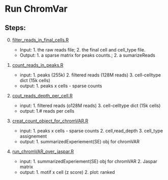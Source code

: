 
# Run ChromVar 

## Steps: 

0. [filter_reads_in_final_cells.R](filter_reads_in_final_cells.R)
   * Input: 1. the raw reads file;  2. the final cell and cell_type file.
   * Output: 1. a sparse matrix for peaks counts.; 2. a sumarizeReads
   
1. [count_reads_in_peaks.R](count_reads_in_peaks.R)
   * input: 1. peaks (255k) 2. filtered reads (128M reads) 3. cell-celltype dict (15k cells)
   * output: 1. peaks x cells - sparse counts

2. [cout_reads_depth_per_cell.R](cout_reads_depth_per_cell.R)
   * input: 1.  filtered reads (o128M reads) 3. cell-celltype dict (15k cells)
   * output: 1.# reads per cells
   
3. [creat_count_object_for_chromVAR.R](creat_count_object_for_chromVAR.R)
   * input: 1. peaks x cells - sparse counts 2. cell,read_depth 3. cell_type assignement
   * output: 1. summarizedExperiement(SE) obj for chromVAR
   
4. [run_chromVAR_over_jaspar.R](run_chromVAR_over_jaspar.R)
	*  input: 1. summarizedExperiement(SE) obj for chromVAR 2. Jaspar matrix 
	*  output: 1. motif x cell (z score) 2. plot: ranked

   
